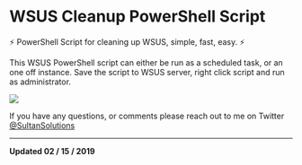 # WSUS Cleanup PowerShell Script 

:zap: PowerShell Script for cleaning up WSUS, simple, fast, easy. :zap:


This WSUS PowerShell script can either be run as a scheduled task, or an one off instance. Save the script to WSUS server, right click script and run as administrator.

<img src="https://i.imgur.com/pZOm2Xt.png">

If you have any questions, or comments please reach out to me on Twitter <a href="https://twitter.com/sultansolutions"> @SultanSolutions </a> 


----

**Updated 02 / 15 / 2019**




